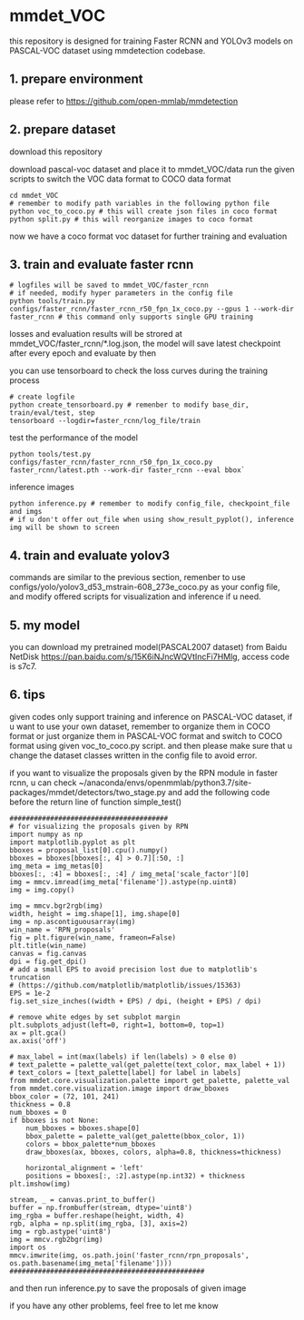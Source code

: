 # mmdet_VOC
this repository is designed for training Faster RCNN and YOLOv3 models on PASCAL-VOC dataset using mmdetection codebase.
## 1. prepare environment
please refer to https://github.com/open-mmlab/mmdetection

## 2. prepare dataset
download this repository

download pascal-voc dataset and place it to mmdet_VOC/data
run the given scripts to switch the VOC data format to COCO data format
```
cd mmdet_VOC
# remember to modify path variables in the following python file
python voc_to_coco.py # this will create json files in coco format
python split.py # this will reorganize images to coco format
```
now we have a coco format voc dataset for further training and evaluation

## 3. train and evaluate faster rcnn
```
# logfiles will be saved to mmdet_VOC/faster_rcnn
# if needed, modify hyper parameters in the config file
python tools/train.py configs/faster_rcnn/faster_rcnn_r50_fpn_1x_coco.py --gpus 1 --work-dir faster_rcnn # this command only supports single GPU training
```
losses and evaluation results will be strored at mmdet_VOC/faster_rcnn/\*.log.json, the model will save latest checkpoint after every epoch and evaluate by then

you can use tensorboard to check the loss curves during the training process
```
# create logfile
python create_tensorboard.py # remenber to modify base_dir, train/eval/test, step
tensorboard --logdir=faster_rcnn/log_file/train
```
test the performance of the model
```
python tools/test.py configs/faster_rcnn/faster_rcnn_r50_fpn_1x_coco.py faster_rcnn/latest.pth --work-dir faster_rcnn --eval bbox`
```
inference images
```
python inference.py # remember to modify config_file, checkpoint_file and imgs
# if u don't offer out_file when using show_result_pyplot(), inference img will be shown to screen
```


## 4. train and evaluate yolov3
commands are similar to the previous section, remenber to use configs/yolo/yolov3_d53_mstrain-608_273e_coco.py as your config file, and modify offered scripts for visualization and inference if u need.

## 5. my model
you can download my pretrained model(PASCAL2007 dataset) from Baidu NetDisk https://pan.baidu.com/s/15K6iNJncWQVtIncFi7HMlg, access code is s7c7.

## 6. tips
given codes only support training and inference on PASCAL-VOC dataset, if u want to use your own dataset, remember to organize them in COCO format or just organize them in PASCAL-VOC format and switch to COCO format using given voc_to_coco.py script. and then please make sure that u change the dataset classes written in the config file to avoid error.

if you want to visualize the proposals given by the RPN module in faster rcnn, u can check ~/anaconda/envs/openmmlab/python3.7/site-packages/mmdet/detectors/two_stage.py and add the following code before the return line of function simple_test()
```
#######################################
# for visualizing the proposals given by RPN
import numpy as np
import matplotlib.pyplot as plt
bboxes = proposal_list[0].cpu().numpy()
bboxes = bboxes[bboxes[:, 4] > 0.7][:50, :]
img_meta = img_metas[0]
bboxes[:, :4] = bboxes[:, :4] / img_meta['scale_factor'][0]
img = mmcv.imread(img_meta['filename']).astype(np.uint8)
img = img.copy()

img = mmcv.bgr2rgb(img)
width, height = img.shape[1], img.shape[0]
img = np.ascontiguousarray(img)
win_name = 'RPN_proposals'
fig = plt.figure(win_name, frameon=False)
plt.title(win_name)
canvas = fig.canvas
dpi = fig.get_dpi()
# add a small EPS to avoid precision lost due to matplotlib's truncation
# (https://github.com/matplotlib/matplotlib/issues/15363)
EPS = 1e-2
fig.set_size_inches((width + EPS) / dpi, (height + EPS) / dpi)

# remove white edges by set subplot margin
plt.subplots_adjust(left=0, right=1, bottom=0, top=1)
ax = plt.gca()
ax.axis('off')

# max_label = int(max(labels) if len(labels) > 0 else 0)
# text_palette = palette_val(get_palette(text_color, max_label + 1))
# text_colors = [text_palette[label] for label in labels]
from mmdet.core.visualization.palette import get_palette, palette_val
from mmdet.core.visualization.image import draw_bboxes
bbox_color = (72, 101, 241)
thickness = 0.8
num_bboxes = 0
if bboxes is not None:
    num_bboxes = bboxes.shape[0]
    bbox_palette = palette_val(get_palette(bbox_color, 1))
    colors = bbox_palette*num_bboxes
    draw_bboxes(ax, bboxes, colors, alpha=0.8, thickness=thickness)

    horizontal_alignment = 'left'
    positions = bboxes[:, :2].astype(np.int32) + thickness
plt.imshow(img)

stream, _ = canvas.print_to_buffer()
buffer = np.frombuffer(stream, dtype='uint8')
img_rgba = buffer.reshape(height, width, 4)
rgb, alpha = np.split(img_rgba, [3], axis=2)
img = rgb.astype('uint8')
img = mmcv.rgb2bgr(img)
import os
mmcv.imwrite(img, os.path.join('faster_rcnn/rpn_proposals', os.path.basename(img_meta['filename'])))
################################################
```
and then run inference.py to save the proposals of given image

if you have any other problems, feel free to let me know
